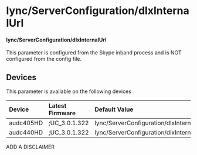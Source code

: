 ﻿---
description: lync/ServerConfiguration/dlxInternalUrl
search:
    keywords: ['lync','ServerConfiguration','dlxInternalUrl']
---

# lync/ServerConfiguration/dlxInternalUrl

#### lync/ServerConfiguration/dlxInternalUrl

This parameter is configured from the Skype inband process and is NOT configured from the config file.



## Devices
This parameter is available on the following devices

| Device | Latest Firmware | Default Value |
|:---|:---|:---|
| audc405HD | ;UC_3.0.1.322 | lync/ServerConfiguration/dlxInternalUrl= 
| audc440HD | ;UC_3.0.1.322 | lync/ServerConfiguration/dlxInternalUrl= 

ADD A DISCLAIMER
